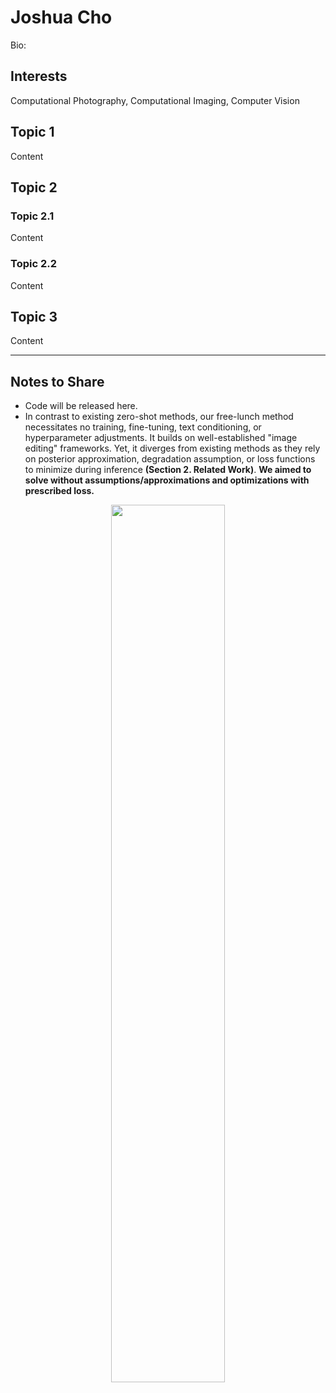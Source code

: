 # Joshua Cho

Bio:

## Interests
Computational Photography, Computational Imaging, Computer Vision

## Topic 1
Content

## Topic 2

### Topic 2.1
Content

### Topic 2.2
Content

## Topic 3
Content

---
## Notes to Share
- Code will be released here.
- In contrast to existing zero-shot methods, our free-lunch method necessitates no training, fine-tuning, text conditioning, or hyperparameter adjustments. It builds on well-established "image editing" frameworks. Yet, it diverges from existing methods as they rely on posterior approximation, degradation assumption, or loss functions to minimize during inference **(Section 2. Related Work)**. **We aimed to solve without assumptions/approximations and optimizations with prescribed loss.**

<div align="center">
  <img src="https://github.com/user-attachments/assets/058984ea-1051-471d-b1dd-70a1dd28be63" width="60%" />
</div>


